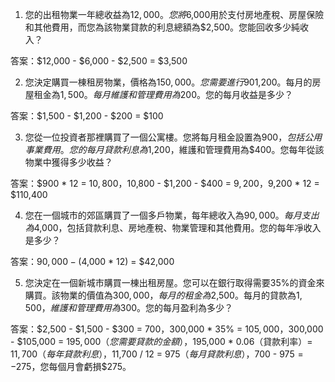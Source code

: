 

1. 您的出租物業一年總收益為$12,000。您將$6,000用於支付房地產稅、房屋保險和其他費用，而您為該物業貸款的利息總額為$2,500。您能回收多少純收入？

答案：$12,000 - $6,000 - $2,500 = $3,500

2. 您決定購買一棟租房物業，價格為$150,000。您需要進行90%的資助。每個月房屋抵押貸款的月供為$1,200。每月的房屋租金為$1,500。每月維護和管理費用為$200。您的每月收益是多少？

答案：$1,500 - $1,200 - $200 = $100

3. 您從一位投資者那裡購買了一個公寓樓。您將每月租金設置為$900，包括公用事業費用。您的每月貸款利息為$1,200，維護和管理費用為$400。您每年從該物業中獲得多少收益？

答案：$900 * 12 = $10,800，$10,800 - $1,200 - $400 = $9,200，$9,200 * 12 = $110,400

4. 您在一個城市的郊區購買了一個多戶物業，每年總收入為$90,000。每月支出為$4,000，包括貸款利息、房地產稅、物業管理和其他費用。您的每年凈收入是多少？

答案：$90,000 - ($4,000 * 12) = $42,000

5. 您決定在一個新城市購買一棟出租房屋。您可以在銀行取得需要35%的資金來購買。該物業的價值為$300,000，每月的租金為$2,500。每月的貸款為$1,500，維護和管理費用為$300。您的每月盈利為多少？

答案：$2,500 - $1,500 - $300 = $700，$300,000 * 35% = $105,000，$300,000 - $105,000 = $195,000（您需要貸款的金額），$195,000 * 0.06（貸款利率）= $11,700（每年貸款利息），$11,700 / 12 = $975（每月貸款利息），$700 - $975 = -$275，您每個月會虧損$275。